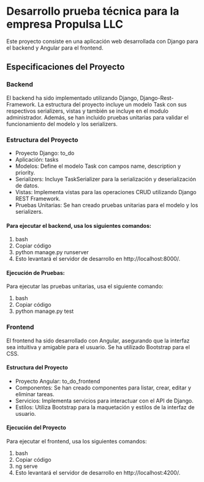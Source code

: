 # Desarrollo prueba técnica para la empresa Propulsa LLC
Este proyecto consiste en una aplicación web desarrollada con Django para el backend y Angular para el frontend.

## Especificaciones del Proyecto
### Backend
El backend ha sido implementado utilizando Django, Django-Rest-Framework. La estructura del proyecto incluye un modelo Task con sus respectivos serializers, vistas y también se incluye en el modulo administrador. Además, se han incluido pruebas unitarias para validar el funcionamiento del modelo y los serializers.

### Estructura del Proyecto
* Proyecto Django: to_do
* Aplicación: tasks
* Modelos: Define el modelo Task con campos name, description y priority.
* Serializers: Incluye TaskSerializer para la serialización y deserialización de datos.
* Vistas: Implementa vistas para las operaciones CRUD utilizando Django REST Framework.
* Pruebas Unitarias: Se han creado pruebas unitarias para el modelo y los serializers.

#### Para ejecutar el backend, usa los siguientes comandos:

1. bash
2. Copiar código
3. python manage.py runserver
4. Esto levantará el servidor de desarrollo en http://localhost:8000/.

#### Ejecución de Pruebas:
Para ejecutar las pruebas unitarias, usa el siguiente comando:

1. bash
2. Copiar código
3. python manage.py test

### Frontend
El frontend ha sido desarrollado con Angular, asegurando que la interfaz sea intuitiva y amigable para el usuario. Se ha utilizado Bootstrap para el CSS.

#### Estructura del Proyecto
* Proyecto Angular: to_do_frontend
* Componentes: Se han creado componentes para listar, crear, editar y eliminar tareas.
* Servicios: Implementa servicios para interactuar con el API de Django.
* Estilos: Utiliza Bootstrap para la maquetación y estilos de la interfaz de usuario.

#### Ejecución del Proyecto
Para ejecutar el frontend, usa los siguientes comandos:

1. bash
2. Copiar código
3. ng serve
4. Esto levantará el servidor de desarrollo en http://localhost:4200/.
